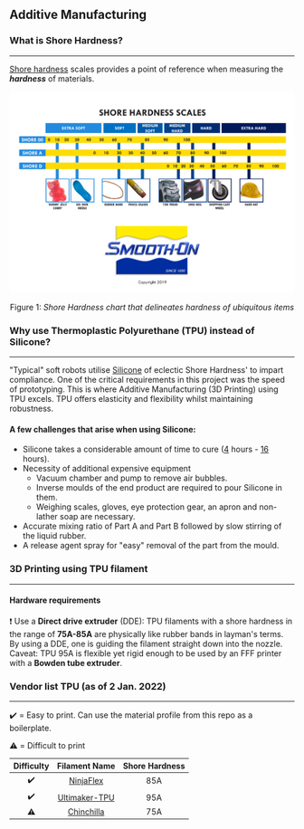 ## Additive Manufacturing 

### What is Shore Hardness?

---

[Shore hardness](https://www.smooth-on.com/page/durometer-shore-hardness-scale/) scales provides a point of reference when measuring the ***hardness*** of materials. 

![Shore Hardness chart](Images/durometer_chart.PNG)<div align="center">Figure 1: *Shore Hardness chart that delineates hardness of ubiquitous items*</div>

### Why use Thermoplastic Polyurethane (TPU) instead of Silicone?

---

"Typical" soft robots utilise [Silicone](https://www.smooth-on.com/products/ecoflex-00-30/) of eclectic Shore Hardness' to impart compliance. One of the critical requirements in this project was the speed of prototyping. This is where Additive Manufacturing (3D Printing) using TPU excels. TPU offers elasticity and flexibility whilst maintaining robustness.  

#### A few challenges that arise when using Silicone:

- Silicone takes a considerable amount of time to cure ([4](https://www.smooth-on.com/products/ecoflex-00-30/) hours - [16](https://www.smooth-on.com/products/dragon-skin-30/) hours). 
- Necessity of additional expensive equipment
    - Vacuum chamber and pump to remove air bubbles.
    - Inverse moulds of the end product are required to pour Silicone in them.
    - Weighing scales, gloves, eye protection gear, an apron and non-lather soap are necessary. 
- Accurate mixing ratio of Part A and Part B followed by slow stirring of the liquid rubber.
- A release agent spray for "easy" removal of the part from the mould.

### 3D Printing using TPU filament

---

#### Hardware requirements 

:heavy_exclamation_mark: Use a **Direct drive extruder** (DDE): TPU filaments with a shore hardness in the range of **75A-85A** are physically like rubber bands in layman's terms. By using a DDE, one is guiding the filament straight down into the nozzle.
 Caveat: TPU 95A is flexible yet rigid enough to be used by an FFF printer with a **Bowden tube extruder**. 

### Vendor list TPU (as of 2 Jan. 2022)

--- 

:heavy_check_mark: = Easy to print. Can use the material profile from this repo as a boilerplate. 

:warning: = Difficult to print

|Difficulty          | Filament Name  | Shore Hardness | 
|:---:               | :---:          | :---:          |     
| :heavy_check_mark: | [NinjaFlex](https://ninjatek.com/shop/ninjaflex/)      | 85A            |     
| :heavy_check_mark: | [Ultimaker-TPU](https://www.matterhackers.com/store/l/ultimaker-tpu-filament/sk/M5ZFDTT3)      | 95A            |    
| :warning:| [Chinchilla](https://ninjatek.com/shop/chinchilla/)      | 75A            |     